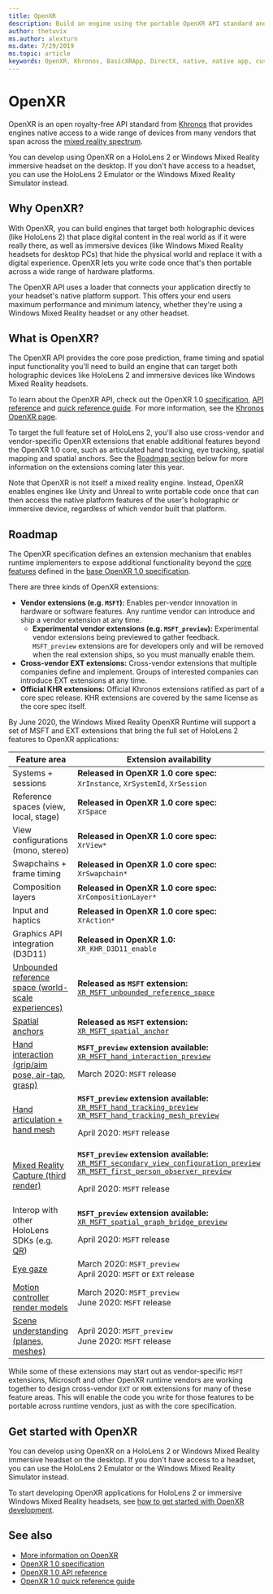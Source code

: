 ```yaml
---
title: OpenXR
description: Build an engine using the portable OpenXR API standard and deploy it to Windows Mixed Reality and HoloLens 2 headsets.
author: thetuvix
ms.author: alexturn
ms.date: 7/29/2019
ms.topic: article
keywords: OpenXR, Khronos, BasicXRApp, DirectX, native, native app, custom engine, middleware
---
```




# OpenXR

OpenXR is an open royalty-free API standard from <a href="https://www.khronos.org/" target="_blank">Khronos</a> that provides engines native access to a wide range of devices from many vendors that span across the [mixed reality spectrum](mixed-reality.md).

You can develop using OpenXR on a HoloLens 2 or Windows Mixed Reality immersive headset on the desktop.  If you don't have access to a headset, you can use the HoloLens 2 Emulator or the Windows Mixed Reality Simulator instead.

## Why OpenXR?

With OpenXR, you can build engines that target both holographic devices (like HoloLens 2) that place digital content in the real world as if it were really there, as well as immersive devices (like Windows Mixed Reality headsets for desktop PCs) that hide the physical world and replace it with a digital experience.  OpenXR lets you write code once that's then portable across a wide range of hardware platforms.

The OpenXR API uses a loader that connects your application directly to your headset's native platform support.  This offers your end users maximum performance and minimum latency, whether they're using a Windows Mixed Reality headset or any other headset.

## What is OpenXR?

The OpenXR API provides the core pose prediction, frame timing and spatial input functionality you'll need to build an engine that can target both holographic devices like HoloLens 2 and immersive devices like Windows Mixed Reality headsets.

To learn about the OpenXR API, check out the OpenXR 1.0 <a href="https://www.khronos.org/registry/OpenXR/specs/1.0/html/xrspec.html" target="_blank">specification</a>, <a href="https://www.khronos.org/registry/OpenXR/specs/1.0/man/html/openxr.html" target="_blank">API reference</a> and <a href="https://www.khronos.org/files/openxr-10-reference-guide.pdf" target="_blank">quick reference guide</a>.  For more information, see the <a href="https://www.khronos.org/openxr/" target="_blank">Khronos OpenXR page</a>.

To target the full feature set of HoloLens 2, you'll also use cross-vendor and vendor-specific OpenXR extensions that enable additional features beyond the OpenXR 1.0 core, such as articulated hand tracking, eye tracking, spatial mapping and spatial anchors.  See the [Roadmap section](#roadmap) below for more information on the extensions coming later this year.

Note that OpenXR is not itself a mixed reality engine.  Instead, OpenXR enables engines like Unity and Unreal to write portable code once that can then access the native platform features of the user's holographic or immersive device, regardless of which vendor built that platform.

## Roadmap

The OpenXR specification defines an extension mechanism that enables runtime implementers to expose additional functionality beyond the [core features](#what-is-openxr) defined in the <a href="https://www.khronos.org/registry/OpenXR/specs/1.0/html/xrspec.html" target="_blank">base OpenXR 1.0 specification</a>.

There are three kinds of OpenXR extensions:
* **Vendor extensions (e.g. `MSFT`):** Enables per-vendor innovation in hardware or software features.  Any runtime vendor can introduce and ship a vendor extension at any time.
  * **Experimental vendor extensions (e.g. `MSFT_preview`):** Experimental vendor extensions being previewed to gather feedback.  `MSFT_preview` extensions are for developers only and will be removed when the real extension ships, so you must manually enable them.
* **Cross-vendor EXT extensions:** Cross-vendor extensions that multiple companies define and implement.  Groups of interested companies can introduce EXT extensions at any time.
* **Official KHR extensions:** Official Khronos extensions ratified as part of a core spec release.  KHR extensions are covered by the same license as the core spec itself.

By June 2020, the Windows Mixed Reality OpenXR Runtime will support a set of MSFT and EXT extensions that bring the full set of HoloLens 2 features to OpenXR applications:

| Feature area | Extension availability |
|--------------|------------------------|
| Systems + sessions | **Released in OpenXR 1.0 core spec:**<br />`XrInstance`, `XrSystemId`, `XrSession` |
| Reference spaces (view, local, stage) | **Released in OpenXR 1.0 core spec:**<br />`XrSpace`
| View configurations (mono, stereo) | **Released in OpenXR 1.0 core spec:**<br />`XrView*`
| Swapchains + frame timing | **Released in OpenXR 1.0 core spec:**<br />`XrSwapchain*`
| Composition layers | **Released in OpenXR 1.0 core spec:**<br />`XrCompositionLayer*`
| Input and haptics | **Released in OpenXR 1.0 core spec:**<br />`XrAction*`
| Graphics API integration (D3D11) | **Released in OpenXR 1.0:**<br /><code>XR_KHR_D3D11_enable</code> | **Released in OpenXR 1.0** |
| [Unbounded reference space (world-scale experiences)](coordinate-systems.md#building-a-world-scale-experience) | **Released as `MSFT` extension:**<br /><code><a href="https://www.khronos.org/registry/OpenXR/specs/1.0/html/xrspec.html#XR_MSFT_unbounded_reference_space" target="_blank">XR_MSFT_unbounded_reference_space</a></code> |
| [Spatial anchors](spatial-anchors.md) | **Released as `MSFT` extension:**<br />[`XR_MSFT_spatial_anchor`](https://www.khronos.org/registry/OpenXR/specs/1.0/html/xrspec.html#XR_MSFT_spatial_anchor)
| [Hand interaction (grip/aim pose, air-tap, grasp)](hands-and-tools.md) | **`MSFT_preview` extension available:**<br/>[`XR_MSFT_hand_interaction_preview`](https://microsoft.github.io/OpenXR-MixedReality/openxr_preview/specs/openxr.html#XR_MSFT_hand_interaction_preview)<p>March 2020: `MSFT` release</p>
| [Hand articulation + hand mesh](hands-and-tools.md) | **`MSFT_preview` extension available:**<br/>[`XR_MSFT_hand_tracking_preview`](https://microsoft.github.io/OpenXR-MixedReality/openxr_preview/specs/openxr.html#XR_MSFT_hand_tracking_preview)<br />[`XR_MSFT_hand_tracking_mesh_preview`](https://microsoft.github.io/OpenXR-MixedReality/openxr_preview/specs/openxr.html#XR_MSFT_hand_tracking_mesh_preview)<p>April 2020: `MSFT` release</p>
| [Mixed Reality Capture (third render)](mixed-reality-capture-for-developers.md#render-from-the-pv-camera-opt-in) | **`MSFT_preview` extension available:**<br/>[`XR_MSFT_secondary_view_configuration_preview`](https://microsoft.github.io/OpenXR-MixedReality/openxr_preview/specs/openxr.html#XR_MSFT_secondary_view_configuration_preview)<br />[`XR_MSFT_first_person_observer_preview`](https://microsoft.github.io/OpenXR-MixedReality/openxr_preview/specs/openxr.html#XR_MSFT_first_person_observer_preview)<p>April 2020: `MSFT` release</p>
| Interop with other HoloLens SDKs (e.g. [QR](qr-code-tracking.md)) | **`MSFT_preview` extension available:**<br/>[`XR_MSFT_spatial_graph_bridge_preview`](https://microsoft.github.io/OpenXR-MixedReality/openxr_preview/specs/openxr.html#XR_MSFT_spatial_graph_bridge_preview)<p>April 2020: `MSFT` release</p>
| [Eye gaze](eye-tracking.md) | March 2020: `MSFT_preview`<br />April 2020: `MSFT` or `EXT` release
| [Motion controller render models](motion-controllers.md#rendering-the-motion-controller-model) | March 2020: `MSFT_preview`<br />June 2020: `MSFT` release
| [Scene understanding (planes, meshes)](scene-understanding.md) | April 2020: `MSFT_preview`<br />June 2020: `MSFT` release

While some of these extensions may start out as vendor-specific `MSFT` extensions, Microsoft and other OpenXR runtime vendors are working together to design cross-vendor `EXT` or `KHR` extensions for many of these feature areas.  This will enable the code you write for those features to be portable across runtime vendors, just as with the core specification.

## Get started with OpenXR

You can develop using OpenXR on a HoloLens 2 or Windows Mixed Reality immersive headset on the desktop.  If you don't have access to a headset, you can use the HoloLens 2 Emulator or the Windows Mixed Reality Simulator instead.

To start developing OpenXR applications for HoloLens 2 or immersive Windows Mixed Reality headsets, see [how to get started with OpenXR development](openxr-getting-started.md).

## See also

* <a href="https://www.khronos.org/openxr/" target="_blank">More information on OpenXR</a>
* <a href="https://www.khronos.org/registry/OpenXR/specs/1.0/html/xrspec.html" target="_blank">OpenXR 1.0 specification</a>
* <a href="https://www.khronos.org/registry/OpenXR/specs/1.0/man/html/openxr.html" target="_blank">OpenXR 1.0 API reference</a>
* <a href="https://www.khronos.org/files/openxr-10-reference-guide.pdf" target="_blank">OpenXR 1.0 quick reference guide</a>
